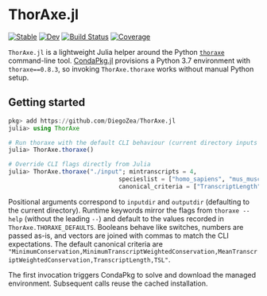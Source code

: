 # ThorAxe.jl

[![Stable](https://img.shields.io/badge/docs-stable-blue.svg)](https://DiegoZea.github.io/ThorAxe.jl/stable/)
[![Dev](https://img.shields.io/badge/docs-dev-blue.svg)](https://DiegoZea.github.io/ThorAxe.jl/dev/)
[![Build Status](https://github.com/DiegoZea/ThorAxe.jl/actions/workflows/CI.yml/badge.svg?branch=main)](https://github.com/DiegoZea/ThorAxe.jl/actions/workflows/CI.yml?query=branch%3Amain)
[![Coverage](https://codecov.io/gh/DiegoZea/ThorAxe.jl/branch/main/graph/badge.svg)](https://codecov.io/gh/DiegoZea/ThorAxe.jl)

`ThorAxe.jl` is a lightweight Julia helper around the Python
[`thoraxe`](https://pypi.org/project/thoraxe/) command-line tool.
[CondaPkg.jl](https://github.com/JuliaPy/CondaPkg.jl) provisions a Python 3.7
environment with `thoraxe==0.8.3`, so invoking `ThorAxe.thoraxe` works without manual Python setup.

## Getting started

```julia
pkg> add https://github.com/DiegoZea/ThorAxe.jl
julia> using ThorAxe

# Run thoraxe with the default CLI behaviour (current directory inputs reused)
julia> ThorAxe.thoraxe()

# Override CLI flags directly from Julia
julia> ThorAxe.thoraxe("./input"; mintranscripts = 4,
                               specieslist = ["homo_sapiens", "mus_musculus"],
                               canonical_criteria = ["TranscriptLength", "TSL"])
```

Positional arguments correspond to `inputdir` and `outputdir` (defaulting to
the current directory). Runtime keywords mirror the flags from `thoraxe --help`
(without the leading `--`) and default to the values recorded in
`ThorAxe.THORAXE_DEFAULTS`. Booleans behave like switches,
numbers are passed as-is, and vectors are joined with commas to match the CLI
expectations. The default canonical criteria are
`"MinimumConservation,MinimumTranscriptWeightedConservation,MeanTranscriptWeightedConservation,TranscriptLength,TSL"`.

The first invocation triggers CondaPkg to solve and download the managed
environment. Subsequent calls reuse the cached installation.
